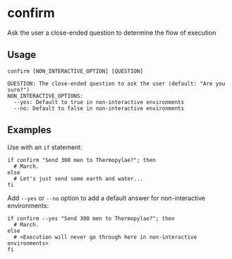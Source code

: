 # confirm

Ask the user a close-ended question to determine the flow of execution

## Usage

```text
confirm [NON_INTERACTIVE_OPTION] [QUESTION]

QUESTION: The close-ended question to ask the user (default: "Are you sure?")
NON_INTERACTIVE_OPTIONS:
  --yes: Default to true in non-interactive environments
  --no: Default to false in non-interactive environments
```

## Examples

Use with an `if` statement:

```shell
if confirm "Send 300 men to Thermopylae?"; then
  # March.
else
  # Let's just send some earth and water...
fi
```

Add `--yes` or `--no` option to add a default answer for non-interactive environments:

```shell
if confirm --yes "Send 300 men to Thermopylae?"; then
  # March.
else
  # <Execution will never go through here in non-interactive environments>
fi
```
